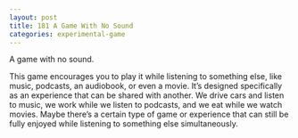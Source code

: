 ```yaml
---
layout: post
title: 181 A Game With No Sound
categories: experimental-game
---
```

A game with no sound.

This game encourages you to play it while listening to something else, like music, podcasts, an audiobook, or even a movie.  It’s designed specifically as an experience that can be shared with another. We drive cars and listen to music, we work while we listen to podcasts, and we eat while we watch movies.  Maybe there’s a certain type of game or experience that can still be fully enjoyed while listening to something else simultaneously.

